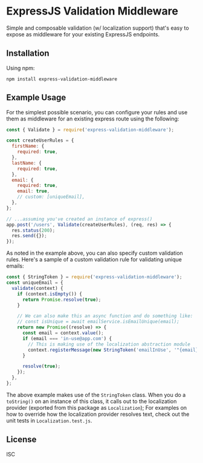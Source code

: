 # ExpressJS Validation Middleware 

Simple and composable validation (w/ localization support) that's easy to expose as middleware for your existing ExpressJS endpoints.


## Installation

Using npm:
```
npm install express-validation-middleware
```

## Example Usage

For the simplest possible scenario, you can configure your rules and use them as middleware for an existing express route using the following:

```js
const { Validate } = require('express-validation-middleware');

const createUserRules = {
  firstName: {
    required: true,
  },
  lastName: {
    required: true,
  },
  email: {
    required: true,
    email: true,
    // custom: [uniqueEmail],
  },
};

// ...assuming you've created an instance of express()
app.post('/users', Validate(createUserRules), (req, res) => {
  res.status(200);
  res.send({});
});
```

As noted in the example above, you can also specify custom validation rules. Here's a sample of a custom validation rule for validating unique emails:

```js
const { StringToken } = require('express-validation-middleware');
const uniqueEmail = {
  validate(context) {
    if (context.isEmpty()) {
      return Promise.resolve(true);
    }

    // We can also make this an async function and do something like:
    // const isUnique = await emailService.isEmailUnique(email);
    return new Promise((resolve) => {
      const email = context.value();
      if (email === 'in-use@app.com') {
        // This is making use of the localization abstraction module
        context.registerMessage(new StringToken('emailInUse', '"{email}" is already in use'));
      }

      resolve(true);
    });
  },
};
```

The above example makes use of the `StringToken` class. When you do a `toString()` on an instance of this class, it calls out to the localization provider (exported from this package as `Localization`); For examples on how to override how the localization provider resolves text, check out the unit tests in `Localization.test.js`.

## License

ISC
